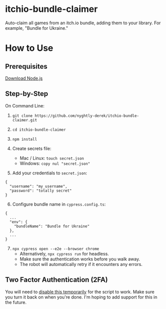 # itchio-bundle-claimer
Auto-claim all games from an itch.io bundle, adding them to your library. For example, "Bundle for Ukraine."

# How to Use

## Prerequisites
[Download Node.js](https://nodejs.org/en/download/)

## Step-by-Step
On Command Line:

1. `git clone https://github.com/nyghtly-derek/itchio-bundle-claimer.git`

2. `cd itchio-bundle-claimer`

3. `npm install`

4. Create secrets file:
    - Mac / Linux: `touch secret.json`
    - Windows: `copy nul "secret.json"`

5. Add your credentials to `secret.json`:
```
{
  "username": "my_username",
  "password": "totally secret"
}
```

6. Configure bundle name in `cypress.config.ts`:
```
{
  ...
  "env": {
    "bundleName": "Bundle for Ukraine"
  },
  ...
}
```

7. `npx cypress open --e2e --browser chrome`
    - Alternatively, `npx cypress run` for headless.
    - Make sure the authentication works before you walk away.
    - The robot will automatically retry if it encounters any errors.

## Two Factor Authentication (2FA)
You will need to [disable this temporarily](https://itch.io/user/settings/two-factor-auth) for the script to work. Make sure you turn it back on when you're done. I'm hoping to add support for this in the future.
